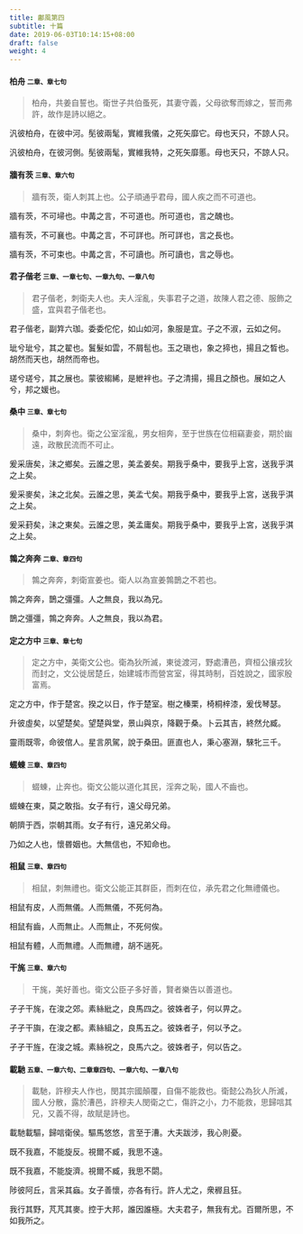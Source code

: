 ```yaml
---
title: 鄘風第四
subtitle: 十篇
date: 2019-06-03T10:14:15+08:00
draft: false
weight: 4
---
```



<h4 id="4.1">柏舟 <small>二章、章七句</small></h4>

<blockquote>
  <p>柏舟，共姜自誓也。衛世子共伯蚤死，其妻守義，父母欲奪而嫁之，誓而弗許，故作是詩以絕之。</p>
</blockquote>

<p id="4.1.1">汎彼柏舟，在彼中河。髧彼兩髦，實維我儀，之死矢靡它。母也天只，不諒人只。</p>
<p id="4.1.2">汎彼柏舟，在彼河側。髧彼兩髦，實維我特，之死矢靡慝。母也天只，不諒人只。</p>

<h4 id="4.2">牆有茨 <small>三章、章六句</small></h4>

<blockquote>
  <p>牆有茨，衛人刺其上也。公子頑通乎君母，國人疾之而不可道也。</p>
</blockquote>

<p id="4.2.1">牆有茨，不可埽也。中冓之言，不可道也。所可道也，言之醜也。</p>
<p id="4.2.2">牆有茨，不可襄也。中冓之言，不可詳也。所可詳也，言之長也。</p>
<p id="4.2.3">牆有茨，不可束也。中冓之言，不可讀也。所可讀也，言之辱也。</p>

<h4 id="4.3">君子偕老 <small>三章、一章七句、一章九句、一章八句</small></h4>

<blockquote>
  <p>君子偕老，刺衛夫人也。夫人淫亂，失事君子之道，故陳人君之德、服飾之盛，宜與君子偕老也。</p>
</blockquote>

<p id="4.3.1">君子偕老，副筓六珈。委委佗佗，如山如河，象服是宜。子之不淑，云如之何。</p>
<p id="4.3.2">玼兮玼兮，其之翟也。鬒髮如雲，不屑髢也。玉之瑱也，象之揥也，揚且之晳也。胡然而天也，胡然而帝也。</p>
<p id="4.3.3">瑳兮瑳兮，其之展也。蒙彼縐絺，是紲袢也。子之清揚，揚且之顏也。展如之人兮，邦之媛也。</p>

<h4 id="4.4">桑中 <small>三章、章七句</small></h4>

<blockquote>
  <p>桑中，刺奔也。衛之公室淫亂，男女相奔，至于世族在位相竊妻妾，期於幽遠，政散民流而不可止。</p>
</blockquote>

<p id="4.4.1">爰采唐矣，沬之鄉矣。云誰之思，美孟姜矣。期我乎桑中，要我乎上宮，送我乎淇之上矣。</p>
<p id="4.4.2">爰采麥矣，沬之北矣。云誰之思，美孟弋矣。期我乎桑中，要我乎上宮，送我乎淇之上矣。</p>
<p id="4.4.3">爰采葑矣，沬之東矣。云誰之思，美孟庸矣。期我乎桑中，要我乎上宮，送我乎淇之上矣。</p>

<h4 id="4.5">鶉之奔奔 <small>二章、章四句</small></h4>

<blockquote>
  <p>鶉之奔奔，刺衛宣姜也。衛人以為宣姜鶉鵲之不若也。</p>
</blockquote>

<p id="4.5.1">鶉之奔奔，鵲之彊彊。人之無良，我以為兄。</p>
<p id="4.5.2">鵲之彊彊，鶉之奔奔。人之無良，我以為君。</p>

<h4 id="4.6">定之方中 <small>三章、章七句</small></h4>

<blockquote>
  <p>定之方中，美衛文公也。衛為狄所滅，東徙渡河，野處漕邑，齊桓公攘戎狄而封之，文公徙居楚丘，始建城市而營宮室，得其時制，百姓說之，國家殷富焉。</p>
</blockquote>

<p id="4.6.1">定之方中，作于楚宮。揆之以日，作于楚室。樹之榛栗，椅桐梓漆，爰伐琴瑟。</p>
<p id="4.6.2">升彼虛矣，以望楚矣。望楚與堂，景山與京，降觀于桑。卜云其吉，終然允臧。</p>
<p id="4.6.3">靈雨既零，命彼倌人。星言夙駕，說于桑田。匪直也人，秉心塞淵，騋牝三千。</p>

<h4 id="4.7">蝃蝀 <small>三章、章四句</small></h4>

<blockquote>
  <p>蝃蝀，止奔也。衛文公能以道化其民，淫奔之恥，國人不齒也。</p>
</blockquote>

<p id="4.7.1">蝃蝀在東，莫之敢指。女子有行，遠父母兄弟。</p>
<p id="4.7.2">朝隮于西，崇朝其雨。女子有行，遠兄弟父母。</p>
<p id="4.7.3">乃如之人也，懷昬姻也。大無信也，不知命也。</p>

<h4 id="4.8">相鼠 <small>三章、章四句</small></h4>

<blockquote>
  <p>相鼠，刺無禮也。衛文公能正其群臣，而刺在位，承先君之化無禮儀也。</p>
</blockquote>

<p id="4.8.1">相鼠有皮，人而無儀。人而無儀，不死何為。</p>
<p id="4.8.2">相鼠有齒，人而無止。人而無止，不死何俟。</p>
<p id="4.8.3">相鼠有體，人而無禮。人而無禮，胡不遄死。</p>

<h4 id="4.9">干旄 <small>三章、章六句</small></h4>

<blockquote>
  <p>干旄，美好善也。衛文公臣子多好善，賢者樂告以善道也。</p>
</blockquote>

<p id="4.9.1">孑孑干旄，在浚之郊。素絲紕之，良馬四之。彼姝者子，何以畀之。</p>
<p id="4.9.2">孑孑干旟，在浚之都。素絲組之，良馬五之。彼姝者子，何以予之。</p>
<p id="4.9.3">孑孑干旌，在浚之城。素絲祝之，良馬六之。彼姝者子，何以告之。</p>

<h4 id="4.10">載馳 <small>五章、一章六句、二章章四句、一章六句、一章八句</small></h4>

<blockquote>
  <p>載馳，許穆夫人作也，閔其宗國顛覆，自傷不能救也。衛懿公為狄人所滅，國人分散，露於漕邑，許穆夫人閔衛之亡，傷許之小，力不能救，思歸唁其兄，又義不得，故賦是詩也。</p>
</blockquote>

<p id="4.10.1">載馳載驅，歸唁衛侯。驅馬悠悠，言至于漕。大夫跋涉，我心則憂。</p>
<p id="4.10.2">既不我嘉，不能旋反。視爾不臧，我思不遠。</p>
<p id="4.10.3">既不我嘉，不能旋濟。視爾不臧，我思不閟。</p>
<p id="4.10.4">陟彼阿丘，言采其蝱。女子善懷，亦各有行。許人尤之，衆稺且狂。</p>
<p id="4.10.5">我行其野，芃芃其麥。控于大邦，誰因誰極。大夫君子，無我有尤。百爾所思，不如我所之。</p>
